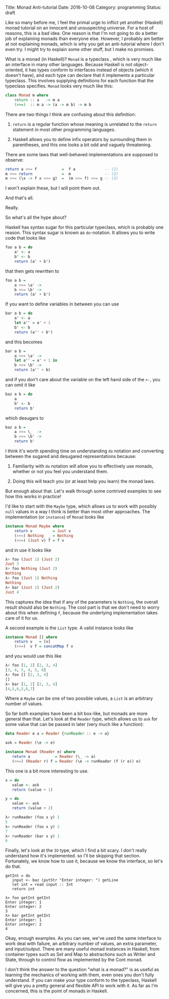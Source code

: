 Title: Monad Anti-tutorial
Date: 2016-10-08
Category: programming
Status: draft

Like so many before me, I feel the primal urge to inflict yet another (Haskell)
monad tutorial on an innocent and unsuspecting universe. For a host of reasons,
this is a bad idea. One reason is that I'm not going to do a better job of
explaining monads than everyone else. However, I probably am better at not
explaining monads, which is why you get an anti-tutorial where I don't even
try. I might try to explain some other stuff, but I make no promises.

What is a monad (in Haskell)? `Monad` is a typeclass , which is very much like
an interface in many other languages. Because Haskell is not object-oriented,
it has types conform to interfaces instead of objects (which it doesn't have),
and each type can declare that it implements a particular typeclass. This
involves supplying definitions for each function that the typeclass specifies.
`Monad` looks very much like this:

```haskell
class Monad m where
    return :: a   -> m a
    (>>=)  :: m a -> (a -> m b) -> m b
```

There are two things I think are confusing about this definition:

1. `return` is a regular function whose meaning is unrelated to the `return`
   statement in most other programming languages.

2. Haskell allows you to define infix operators by surrounding them in
   parentheses, and this one looks a bit odd and vaguely threatening.

There are some laws that well-behaved implementations are supposed to observe:

```haskell
return a >>= f           =  f a             -- (1)
m >>= return             =  m               -- (2)
m >>= (\x -> f x >>= g)  =  (m >>= f) >>= g -- (3)
```

I won't explain these, but I will point them out.

And that's all.

Really.

So what's all the hype about?

Haskell has syntax sugar for this particular typeclass, which is probably one
reason. This syntax sugar is known as `do`-notation. It allows you to write
code that looks like

```haskell
foo a b = do
    a' <- a
    b' <- b
    return (a' + b')
```

that then gets rewritten to

```haskell
foo a b =
    a >>= \a' ->
    b >>= \b' ->
    return (a' + b')
```

If you want to define variables in between you can use

```haskell
bar a b = do
    a' <- a
    let a'' = a' + 1
    b' <- b
    return (a'' + b')
```

and this becomes

```haskell
bar a b =
    a >>= \a' ->
    let a'' = a' + 1 in
    b >>= \b' ->
    return (a'' + b)
```

and if you don't care about the variable on the left hand side of the `<-`, you
can omit it like

```haskell
baz a b = do
    a
    b' <- b
    return b'
```

which desugars to

```haskell
baz a b =
    a >>= \_  ->
    b >>= \b' ->
    return b'
```

I think it's worth spending time on understanding `do` notation and converting
between the sugared and desugared representations because:

1. Familiarity with `do` notation will allow you to effectively use monads,
   whether or not you feel you understand them.

2. Doing this will teach you (or at least help you learn) the monad laws.

But enough about that. Let's walk through some contrived examples to see how
this works in practice!

I'd like to start with the `Maybe` type, which allows us to work with possibly
`null` values in a way I think is better than most other approaches. The
implementation (or `instance`) of `Monad` looks like

```haskell
instance Monad Maybe where
    return v         = Just v
    (>>=) Nothing  _ = Nothing
    (>>=) (Just v) f = f v
```

and in use it looks like

```haskell
λ> foo (Just 1) (Just 2)
Just 3
λ> foo Nothing (Just 2)
Nothing
λ> foo (Just 1) Nothing
Nothing
λ> bar (Just 1) (Just 2)
Just 4
```

This captures the idea that if any of the parameters is `Nothing`, the overall
result should also be `Nothing`. The cool part is that we don't need to worry
about this when defining `f`, because the underlying implementation takes care
of it for us.

A second example is the `List` type. A valid instance looks like

```haskell
instance Monad [] where
    return v   = [v]
    (>>=)  v f = concatMap f v
```

and you would use this like


```haskell
λ> foo [1, 2] [2, 3, 4]
[3, 4, 5, 4, 5, 6]
λ> foo [] [2, 3, 4]
[]
λ> bar [1, 2] [2, 3, 4]
[4,5,6,5,6,7]
```

Where a `Maybe` can be one of two possible values, a `List` is an arbitrary
number of values.

So far both examples have been a bit box-like, but monads are more general than
that. Let's look at the `Reader` type, which allows us to `ask` for some value
that can be passed in later (very much like a function):

```haskell
data Reader e a = Reader {runReader :: e -> a}

ask = Reader (\e -> e)

instance Monad (Reader e) where
   return a           = Reader (\_ -> a)
   (>>=) (Reader r) f = Reader (\e -> runReader (f (r e)) e)
```

This one is a bit more interesting to use.

```haskell
x = do
   value <- ask
   return (value + 1)

y = do
   value <- ask
   return (value + 2)

λ> runReader (foo x y) 1
5
λ> runReader (foo x y) 2
7
λ> runReader (bar x y) 1
6
```

Finally, let's look at the `IO` type, which I find a bit scary. I don't really
understand how it's implemented. so I'll be skipping that section. Fortunately,
we know how to use it, because we know the interface, so let's do that.

```
getInt = do
   input <- baz (putStr "Enter integer: ") getLine
   let int = read input :: Int
   return int

λ> foo getInt getInt
Enter integer: 1
Enter integer: 2
3
λ> bar getInt getInt
Enter integer: 1
Enter integer: 2
4
```

Okay, enough examples. As you can see, we've used the same interface to work
deal with failure, an arbitrary number of values, an extra parameter, and
input/output. There are many useful monad instances in Haskell, from container
types such as Set and Map to abstractions such as Writer and State, through to
control flow as implemented by the Cont monad.

I don't think the answer to the question "what is a monad?" is as useful as
learning the mechanics of working with them, even ones you don't fully
understand. If you can make your type conform to the typeclass, Haskell will
give you a pretty general and flexible API to work with it. As far as I'm
concerned, this is the point of monads in Haskell.
